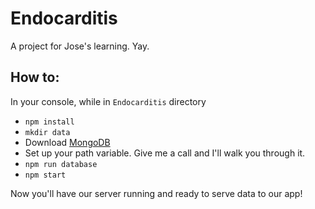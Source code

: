 # Endocarditis


A project for Jose's learning. Yay.

## How to:

In your console, while in `Endocarditis` directory
* `npm install`
* `mkdir data`
* Download [MongoDB](https://www.mongodb.com/download-center?jmp=nav#community)
* Set up your path variable. Give me a call and I'll walk you through it.
* `npm run database`
* `npm start`

Now you'll have our server running and ready to serve data to our app!